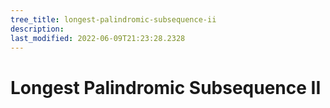 ```yaml
---
tree_title: longest-palindromic-subsequence-ii
description: 
last_modified: 2022-06-09T21:23:28.2328
---
```


# Longest Palindromic Subsequence II
